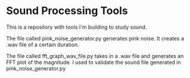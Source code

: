 # Sound Processing Tools

This is a repository with tools I'm building to study sound. 

The file called pink_noise_generator.py generates pink noise. It creates a .wav file of a certain duration. 

The file called fft_graph_wav_file.py takes in a .wav file and generates an FFT plot of the magnitude. I used to validate the sound file generated in pink_noise_generator.py

